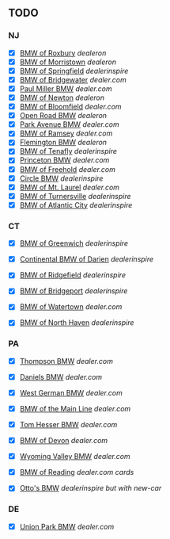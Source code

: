 ## TODO

### NJ
- [x] [BMW of Roxbury](https://www.bmwrox.com/searchnew.aspx?pn=100&Model=X3&st=Price+desc) _dealeron_
- [x] [BMW of Morristown](https://www.morristownbmw.com/searchnew.aspx?pn=100&Model=X3&st=Price+desc) _dealeron_
- [x] [BMW of Springfield](https://www.bmwofspringfieldnj.com/new-vehicles/#action=im_ajax_call&perform=get_results&model%5B%5D=X3&page=1&order=DESC&orderby=price) _dealerinspire_
- [x] [BMW of Bridgewater](https://www.bmwofbridgewater.com/new-inventory/index.htm?model=X3&sortBy=internetPrice+desc&)  _dealer.com_
- [x] [Paul Miller BMW](https://www.paulmillerbmw.com/new-inventory/index.htm?model=X3&sortBy=internetPrice+desc&) _dealer.com_
- [x] [BMW of Newton](https://www.bmwnewton.com/searchnew.aspx?pn=100&Model=X3&st=Price+desc) _dealeron_
- [x] [BMW of Bloomfield](https://www.bmwofbloomfield.com/new-inventory/index.htm?model=X3&sortBy=internetPrice+desc&) _dealer.com_
- [x] [Open Road BMW](https://www.bmwedison.com/searchnew.aspx?pn=100&Model=X3&st=Price+desc) _dealeron_
- [x] [Park Avenue BMW](https://www.parkavebmw.com/new-inventory/index.htm?model=X3&sortBy=internetPrice+desc&)  _dealer.com_
- [x] [BMW of Ramsey](https://www.bmwramsey.com/new-inventory/index.htm?model=X3&sortBy=internetPrice+desc&)  _dealer.com_
- [x] [Flemington BMW](https://www.flemingtonbmw.com/searchnew.aspx?pn=100&Model=X3&st=Price+desc) _dealeron_
- [x] [BMW of Tenafly](https://www.bmwoftenafly.com/new-vehicles/#action=im_ajax_call&perform=get_results&model[]=X3&page=1&vrp_view=listview&order=DESC&orderby=price) _dealerinspire_
- [x] [Princeton BMW](https://www.princetonbmw.com/new-inventory/index.htm?model=X3&sortBy=internetPrice+desc&) _dealer.com_
- [x] [BMW of Freehold](https://www.bmwoffreehold.com/new-inventory/index.htm?model=X3&sortBy=internetPrice+desc&) _dealer.com_
- [x] [Circle BMW](https://www.circlebmw.com/new-vehicles/#action=im_ajax_call&perform=get_results&model[]=X3&page=1&vrp_view=listview&order=DESC&orderby=price) _dealerinspire_
- [x] [BMW of Mt. Laurel](https://www.bmwofmtlaurel.com/new-inventory/index.htm?model=X3&sortBy=internetPrice+desc&) _dealer.com_
- [x] [BMW of Turnersville](https://www.bmwofturnersville.com/new-vehicles/#action=im_ajax_call&perform=get_results&model[]=X3&page=1&vrp_view=listview&order=DESC&orderby=price) _dealerinspire_
- [x] [BMW of Atlantic City](https://www.bmwatlanticcity.com/new-vehicles/#action=im_ajax_call&perform=get_results&model[]=X3&page=1&vrp_view=listview&order=DESC&orderby=price) _dealerinspire_

### CT
- [x] [BMW of Greenwich](https://www.bmwofgreenwich.com/new-vehicles/#action=im_ajax_call&perform=get_results&model[]=X3&page=1&vrp_view=listview&order=DESC&orderby=price) _dealerinspire_
- [x] [Continental BMW of Darien](https://www.bmwdarien.com/new-vehicles/#action=im_ajax_call&perform=get_results&model[]=X3&page=1&vrp_view=listview&order=DESC&orderby=price) _dealerinspire_
- [x] [BMW of Ridgefield](https://www.bmwofridgefield.com/new-vehicles/#action=im_ajax_call&perform=get_results&model[]=X3&page=1&vrp_view=listview&order=DESC&orderby=price) _dealerinspire_
- [x] [BMW of Bridgeport](https://www.bmwofbridgeport.com/new-vehicles/#action=im_ajax_call&perform=get_results&model[]=X3&page=1&vrp_view=listview&order=DESC&orderby=price) _dealerinspire_
- [x] [BMW of Watertown](https://www.bmwofwatertown.com/new-inventory/index.htm?model=X3&sortBy=internetPrice+desc&) _dealer.com_
- [x] [BMW of North Haven](https://www.bmwofnorthhaven.com/new-vehicles/#action=im_ajax_call&perform=get_results&model[]=X3&page=1&vrp_view=listview&order=DESC&orderby=price) _dealerinspire_


### PA
- [x] [Thompson BMW](https://www.thompsonbmw.com/new-inventory/index.htm?model=X3&sortBy=internetPrice+desc&) _dealer.com_
- [x] [Daniels BMW](https://www.danielsbmw.com/new-inventory/index.htm?model=X3&sortBy=internetPrice+desc&) _dealer.com_
- [x] [West German BMW](https://www.westgermanbmw.com/new-inventory/index.htm?model=X3&sortBy=internetPrice+desc&) _dealer.com_
- [x] [BMW of the Main Line](https://www.bmwmainline.com/new-inventory/index.htm?model=X3&sortBy=internetPrice+desc&) _dealer.com_
- [x] [Tom Hesser BMW](https://www.tomhesserbmw.com/new-inventory/index.htm?model=X3&sortBy=internetPrice+desc&) _dealer.com_
- [x] [BMW of Devon](https://www.bmwofdevon.com/new-inventory/index.htm?model=X3&sortBy=internetPrice+desc&) _dealer.com_
- [x] [Wyoming Valley BMW](https://www.bmwofwyomingvalley.com/new-inventory/index.htm?model=X3&sortBy=internetPrice+desc&) _dealer.com_
- [x] [BMW of Reading](https://www.bmwofreading.com/new-inventory/index.htm?model=X3&sortBy=internetPrice+desc&) _dealer.com cards_
- [x] [Otto's BMW](https://www.ottosbmw.com/new-car/#action=im_ajax_call&perform=get_results&model%5B%5D=X3&page=1&vrp_view=listview&order=DESC&orderby=price) _dealerinspire but with new-car_


### DE
- [x] [Union Park BMW](https://www.unionparkbmw.com/new-inventory/index.htm?model=X3&sortBy=internetPrice+desc&) _dealer.com_
